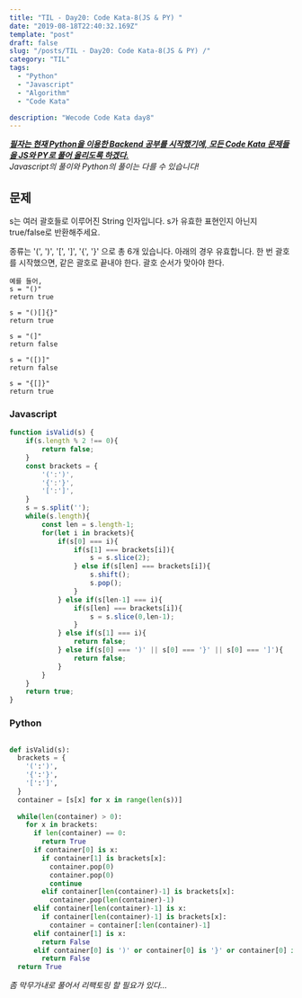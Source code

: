 ```yaml
---
title: "TIL - Day20: Code Kata-8(JS & PY) "
date: "2019-08-18T22:40:32.169Z"
template: "post"
draft: false
slug: "/posts/TIL - Day20: Code Kata-8(JS & PY) /"
category: "TIL"
tags:
  - "Python"
  - "Javascript"
  - "Algorithm"
  - "Code Kata"

description: "Wecode Code Kata day8"
---
```


_**<u>필자는 현재 Python을 이용한 Backend 공부를 시작했기에, 모든 Code Kata 문제들을 JS와 PY로 풀어 올리도록 하겠다.</u>**_</br>
_Javascript의 풀이와 Python의 풀이는 다를 수 있습니다!_

## 문제
s는 여러 괄호들로 이루어진 String 인자입니다.
s가 유효한 표현인지 아닌지 true/false로 반환해주세요.

종류는 '(', ')', '[', ']', '{', '}' 으로 총 6개 있습니다.
아래의 경우 유효합니다.
한 번 괄호를 시작했으면, 같은 괄호로 끝내야 한다.
괄호 순서가 맞아야 한다.

```
예를 들어,
s = "()"
return true

s = "()[]{}"
return true

s = "(]"
return false

s = "([)]"
return false

s = "{[]}"
return true
```

### Javascript

```Javascript
function isValid(s) {
    if(s.length % 2 !== 0){
        return false;
    }
    const brackets = {
        '(':')',
        '{':'}',
        '[':']',
    }
    s = s.split('');
    while(s.length){
        const len = s.length-1;
        for(let i in brackets){
            if(s[0] === i){
                if(s[1] === brackets[i]){
                    s = s.slice(2);
                } else if(s[len] === brackets[i]){
                    s.shift();
                    s.pop();
                }
            } else if(s[len-1] === i){
                if(s[len] === brackets[i]){
                    s = s.slice(0,len-1);
                }
            } else if(s[1] === i){
                return false;
            } else if(s[0] === ')' || s[0] === '}' || s[0] === ']'){
                return false;
            }
        }
    }
    return true;
}

```

### Python

```Python

def isValid(s):
  brackets = {
    '(':')',
    '{':'}',
    '[':']',
  }
  container = [s[x] for x in range(len(s))]
  
  while(len(container) > 0):
    for x in brackets:
      if len(container) == 0:
        return True
      if container[0] is x:
        if container[1] is brackets[x]:
          container.pop(0)
          container.pop(0)
          continue
        elif container[len(container)-1] is brackets[x]:
          container.pop(len(container)-1)
      elif container[len(container)-1] is x:
        if container[len(container)-1] is brackets[x]:
          container = container[:len(container)-1]
      elif container[1] is x:
        return False
      elif container[0] is ')' or container[0] is '}' or container[0] is ']':
        return False
  return True

```
*좀 막무가내로 풀어서 리팩토링 할 필요가 있다...*
